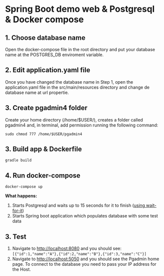 # Spring Boot demo web & Postgresql & Docker compose

## 1. Choose database name

Open the docker-compose file in the root directory and put your database name at the POSTGRES_DB enviroment variable.

## 2. Edit application.yaml file

Once you have changed the database name in Step 1, open the application.yaml file in the src/main/resources directory and change de database name at url propertie.

## 3. Create pgadmin4 folder

Create your home directory (/home/$USER/), creates a folder called pgadmin4 and, in terminal, add permission running the following command: 

`sudo chmod 777 /home/$USER/pgadmin4`

## 3. Build app & Dockerfile

`gradle build`

## 4. Run docker-compose

`docker-compose up`

**What happens:**

1. Starts Postgresql and waits up to 15 seconds for it to finish ([using wait-for-it](https://github.com/vishnubob/wait-for-it))
2. Starts Spring boot application which populates database with some test data

## 3. Test

1. Navigate to <http://localhost:8080> and you should see: `[{"id":1,"name":"A"},{"id":2,"name":"B"},{"id":3,"name":"C"}]`
2. Navigate to <http://localhost:5050> and you should see the Pgadmin home page. To connect to the database you need to pass your IP address for the Host.

